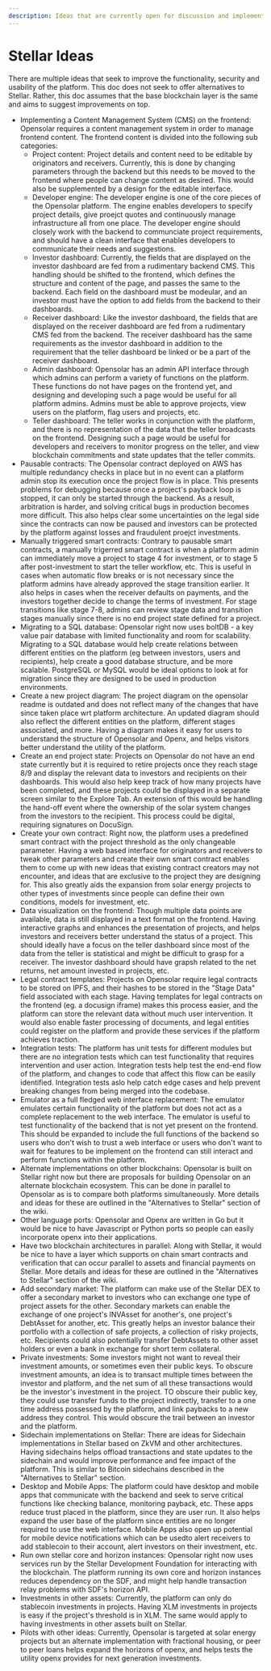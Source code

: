 ```yaml
---
description: Ideas that are currently open for discussion and implementation
---
```


# Stellar Ideas

There are multiple ideas that seek to improve the functionality, security and usability of the platform. This doc does not seek to offer alternatives to Stellar. Rather, this doc assumes that the base blockchain layer is the same and aims to suggest improvements on top.

* Implementing a Content Management System \(CMS\) on the frontend: Opensolar requires a content management system in order to manage frontend content. The frontend content is divided into the following sub categories:
  * Project content: Project details and content need to be editable by originators and receivers. Currently, this is done by changing parameters through the backend but this needs to be moved to the frontend where people can change content as desired. This would also be supplemented by a design for the editable interface.
  * Developer engine: The developer engine is one of the core pieces of the Opensolar platform. The engine enables developers to specify project details, give proejct quotes and continuously manage infrastructure all from one place. The developer engine should closely work with the backend to communciate project requirements, and should have a clean interface that enables developers to communicate their needs and suggestions.
  * Investor dashboard: Currently, the fields that are displayed on the investor dashboard are fed from a rudimentary backend CMS. This handling should be shifted to the frontend, which defines the structure and content of the page, and passes the same to the backend. Each field on the dashboard must be modeular, and an investor must have the option to add fields from the backend to their dashboards.
  * Receiver dashboard: Like the investor dashboard, the fields that are displayed on the receiver dashboard are fed from a rudimentary CMS fed from the backend. The receiver dashboard has the same requirements as the investor dashboard in addition to the requirement that the teller dashboard be linked or be a part of the receiver dashboard.
  * Admin dashboard: Opensolar has an admin API interface through which admins can perform a variety of functions on the platform. These functions do not have pages on the frontend yet, and designing and developing such a page would be useful for all platform admins. Admins must be able to approve projects, view users on the platform, flag users and projects, etc.
  * Teller dashboard: The teller works in conjunction with the platform, and there is no representation of the data that the teller broadcasts on the frontend. Designing such a page would be useful for developers and receivers to monitor progress on the teller, and view blockchain commitments and state updates that the teller commits. 
* Pausable contracts: The Opensolar contract deployed on AWS has multiple redundancy checks in place but in no event can a platform admin stop its execution once the project flow is in place. This presents problems for debugging because once a project's payback loop is stopped, it can only be started through the backend. As a result, arbitration is harder, and solving critical bugs in production becomes more difficult. This also helps clear some uncertainties on the legal side since the contracts can now be paused and investors can be protected by the platform against losses and fraudulent proejct investments.
* Manually triggered smart contracts: Contrary to pausable smart contracts, a manually trigerred smart contract is when a platform admin can immediately move a project to stage 4 for investment, or to stage 5 after post-investment to start the teller workflow, etc. This is useful in cases when automatic flow breaks or is not necessary since the platform admins have already approved the stage transition earlier. It also helps in cases when the receiver defaults on payments, and the investors together decide to change the terms of investment. For stage transitions like stage 7-8, admins can review stage data and transition stages manually since there is no end project state defined for a project.
* Migrating to a SQL database: Opensolar right now uses boltDB - a key value pair database with limited functionality and room for scalability. Migrating to a SQL  database would help create relations between different entities on the platform \(eg between investors, users and recipients\), help create a good database structure, and be more scalable. PostgreSQL or MySQL would be ideal options to look at for migration since they are designed to be used in production environments.
* Create a new project diagram: The project diagram on the opensolar readme is outdated and does not reflect many of the changes that have since taken place wrt  platform architecture. An updated diagram should also reflect the different entities on the platform, different stages associated, and more. Having a diagram makes it easy for users to understand the structure of Opensolar and Openx, and helps visitors better understand the utility of the platform.
* Create an end project state: Projects on Opensolar do not have an end state currently but it is required to retire projects once they reach stage 8/9 and display the relevant data to investors and recipients on their dashboards. This would also help keep track of how many projects have been completed, and these projects could be displayed in a separate screen similar to the Explore Tab. An extension of this would be handling the hand-off event where the ownership of the solar system changes from the investors to the recipient. This process could be digital, requiring signatures on DocuSign.
* Create your own contract: Right now, the platform uses a predefined smart contract with the project threshold as the only changeable parameter. Having a web based interface for originators and receivers to tweak other parameters and create their own smart contract enables them to come up with new ideas that existing contract creators may not encounter, and ideas that are exclusive to the project they are designing for. This also greatly aids the expansion from solar energy projects to other types of investments since people can define their own conditions, models for investment, etc.
* Data visualization on the frontend: Though multiple data points are available, data is still displayed in a text format on the frontend. Having interactive graphs and enhances the presentation of projects, and helps investors and receivers better understand the status of a project. This should ideally have a focus on the teller dashboard since most of the data from the teller is statistical and might be difficult to grasp for a receiver. The investor dashboard should have grapsh related to the net returns, net amount invested in projects, etc.
* Legal contract templates: Projects on Opensolar require legal contracts to be stored on IPFS, and their hashes to be stored in the "Stage Data" field associated with each stage. Having templates for legal contracts on the frontend \(eg. a docusign iframe\) makes this process easier, and the platform can store the relevant data without much user intervention. It would also enable faster processing of documents, and legal entities could register on the platform and provide these services if the platform achieves traction.
* Integration tests: The platform has unit tests for different modules but there are no integration tests which can test functionality that requires intervention and user action. Integration tests help test the end-end flow of the platform, and changes to code that affect this flow can be easily identified. Integration tests aslo help catch edge cases and help prevent breaking changes from being merged into the codebase.
* Emulator as a full fledged web interface replacement: The emulator emulates certain functionality of the platform but does not act as a complete replacement to the web interface. The emulator is useful to test functionality of the backend that is not yet present on the frontend. This should be expanded to include the full functions of the backend so users who don't wish to trust a web interface or users who don't want to wait for features to be implement on the frontend can still interact and perform functions within the platform.
* Alternate implementations on other blockchains: Opensolar is built on Stellar right now but there are proposals for building Opensolar on an alternate blockchain ecosystem. This can be done in parallel to Opensolar as is to compare both platforms simultaneously. More details and ideas for these are outlined in the "Alternatives to Stellar" section of the wiki.
* Other language ports: Opensolar and Openx are written in Go but it would be nice to have Javascript or Python ports so people can easily incorporate openx into their applications.
* Have two blockchain architectures in parallel: Along with Stellar, it would be nice to have a layer which supports on chain smart contracts and verification that can occur parallel to assets and financial payments on Stellar. More details and ideas for these are outlined in the "Alternatives to Stellar" section of the wiki.
* Add secondary market: The platform can make use of the Stellar DEX to offer a secondary market to investors who can exchange one type of project assets for the other. Secondary markets can enable the exchange of one project's INVAsset for another's, one project's DebtAsset for another, etc. This greatly helps an investor balance their portfolio with a collection of safe projects, a collection of risky projects, etc. Recipients could also potentially transfer DebtAssets to other asset holders or even a bank in exchange for short term collateral.
* Private investments: Some investors might not want to reveal their investment amounts, or sometimes even their public keys. To obscure investment amounts, an idea is to transact multiple times between the investor and platform, and the net sum of all these transactions would be the investor's investment in the project. TO obscure their public key, they could use transfer funds to the project indirectly, transfer to a one time address possessed by the platform, and link paybacks to a new address they control. This would obscure the trail between an investor and the platform.
* Sidechain implementations on Stellar: There are ideas for Sidechain implementations in Stellar based on ZkVM and other architectures. Having sidechains helps offload transactions and state updates to the sidechain and would improve performance and fee impact of the platform. This is similar to Bitcoin sidechains described in the "Alternatives to Stellar" section.
* Desktop and Mobile Apps: The platform could have desktop and mobile apps that communicate with the backend and seek to serve critical functions like checking balance, monitoring payback, etc. These apps reduce trust placed in the platform, since they are user run. It also helps expand the user base of the platform since entities are no longer required to use the web interface. Mobile Apps also open up potential for mobile device notifications which can be usedto alert receivers to add stablecoin to their account, alert investors on their investment, etc.
* Run own stellar core and horizon instances: Opensolar right now uses services run by the Stellar Development Foundation for interacting with the blockchain. The platform running its own core and horizon instances reduces dependency on the SDF, and might help handle transaction relay problems with SDF's horizon API.
* Investments in other assets: Currently, the platform can only do stablecoin investments in projects. Having XLM investments in projects is easy if the project's threshold is in XLM. The same would apply to having investments in other assets built on Stellar.
* Pilots with other ideas: Currently, Opensolar is targeted at solar energy projects but an alternate implementation with fractional housing, or peer to peer loans helps expand the horizons of openx, and helps tests the utility openx provides for next generation investments.

